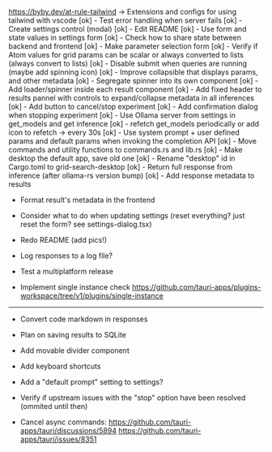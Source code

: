 https://byby.dev/at-rule-tailwind -> Extensions and configs for using tailwind with vscode
[ok] - Test error handling when server fails
[ok] - Create settings control (modal)
[ok] - Edit README
[ok] - Use form and state values in settings form
[ok] - Check how to share state between backend and frontend
[ok] - Make parameter selection form
[ok] - Verify if Atom values for grid params can be scalar or always converted to lists
(always convert to lists)
[ok] - Disable submit when queries are running (maybe add spinning icon)
[ok] - Improve collapsible that displays params, and other metadata
[ok] - Segregate spinner into its own component
[ok] - Add loader/spinner inside each result component
[ok] - Add fixed header to results pannel with controls to expand/collapse metadata in all inferences
[ok] - Add button to cancel/stop experiment
[ok] - Add confirmation dialog when stopping experiment
[ok] - Use Ollama server from settings in get_models and get inference
[ok] - refetch get_models periodically or add icon to refetch -> every 30s
[ok] - Use system prompt + user defined params and default params when invoking the completion API
[ok] - Move commands and utility functions to commands.rs and lib.rs
[ok] - Make desktop the default app, save old one
[ok] - Rename "desktop" id in Cargo.toml to grid-search-desktop
[ok] - Return full response from inference (after ollama-rs version bump)
[ok] - Add response metadata to results

- Format result's metadata in the frontend

- Consider what to do when updating settings (reset everything? just reset the form? see settings-dialog.tsx)

- Redo README (add pics!)

- Log responses to a log file?
- Test a multiplatform release
- Implement single instance check https://github.com/tauri-apps/plugins-workspace/tree/v1/plugins/single-instance

---

- Convert code markdown in responses
- Plan on saving results to SQLite
- Add movable divider component
- Add keyboard shortcuts
- Add a "default prompt" setting to settings?
- Verify if upstream issues with the "stop" option have been resolved (ommited until then)

- Cancel async commands:
  https://github.com/tauri-apps/tauri/discussions/5894
  https://github.com/tauri-apps/tauri/issues/8351
